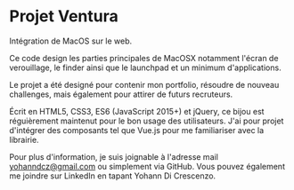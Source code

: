# Projet Ventura
Intégration de MacOS sur le web.

Ce code design les parties principales de MacOSX notamment l'écran de verouillage, le finder ainsi que le launchpad et un minimum d'applications.

Le projet a été designé pour contenir mon portfolio, résoudre de nouveau challenges, mais également pour attirer de futurs recruteurs.

Écrit en HTML5, CSS3, ES6 (JavaScript 2015+) et jQuery, ce bijou est réguièrement maintenut pour le bon usage des utilisateurs.
J'ai pour projet d'intégrer des composants tel que Vue.js pour me familiariser avec la librairie.

Pour plus d'information, je suis joignable à l'adresse mail yohanndcz@gmail.com ou simplement via GitHub. Vous pouvez également me joindre sur LinkedIn en tapant Yohann Di Crescenzo.
